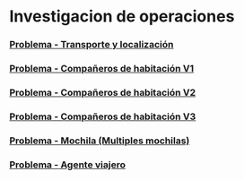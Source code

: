 # Investigacion de operaciones
### [Problema - Transporte y localización](https://github.com/mdiazgtz/Investigacion_de_operaciones/blob/main/Transporte_Localizacion.ipynb)
### [Problema - Compañeros de habitación V1](https://github.com/mdiazgtz/Investigacion_de_operaciones/blob/main/Compa%C3%B1eros_Habitacion.ipynb)
### [Problema - Compañeros de habitación V2](https://github.com/mdiazgtz/Investigacion_de_operaciones/blob/main/IO3Pp2.R)
### [Problema - Compañeros de habitación V3](https://github.com/mdiazgtz/Investigacion_de_operaciones/blob/main/IO3Pp2v2.ipynb)
### [Problema - Mochila (Multiples mochilas)](https://github.com/mdiazgtz/Investigacion_de_operaciones/blob/main/IO3Pp3.py)
### [Problema - Agente viajero](https://github.com/mdiazgtz/Investigacion_de_operaciones/blob/main/IO3Pp4.py)

